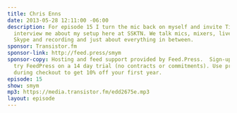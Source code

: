 ```yaml
---
title: Chris Enns
date: 2013-05-28 12:11:00 -06:00
description: For episode 15 I turn the mic back on myself and invite Tim Smith to
  interview me about my setup here at SSKTN. We talk mics, mixers, live streaming,
  Skype and recording and just about everything in between.
sponsor: Transistor.fm
sponsor-link: http://feed.press/smym
sponsor-copy: Hosting and feed support provided by Feed.Press.  Sign-up today and
  try FeedPress on a 14 day trial (no contracts or commitments). Use promo code "smym"
  during checkout to get 10% off your first year.
episode: 15
show: smym
mp3: https://media.transistor.fm/edd2675e.mp3
layout: episode
---
```


